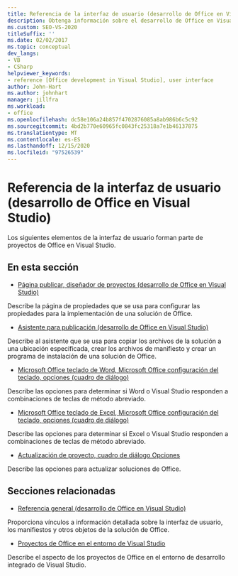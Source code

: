 ```yaml
---
title: Referencia de la interfaz de usuario (desarrollo de Office en Visual Studio)
description: Obtenga información sobre el desarrollo de Office en Visual Studio y los elementos de la interfaz de usuario que forman parte de los proyectos de Office.
ms.custom: SEO-VS-2020
titleSuffix: ''
ms.date: 02/02/2017
ms.topic: conceptual
dev_langs:
- VB
- CSharp
helpviewer_keywords:
- reference [Office development in Visual Studio], user interface
author: John-Hart
ms.author: johnhart
manager: jillfra
ms.workload:
- office
ms.openlocfilehash: dc58e106a24b857f4702876085a8ab986b6c5c92
ms.sourcegitcommit: 4bd2b770e60965fc0843fc25318a7e1b46137875
ms.translationtype: MT
ms.contentlocale: es-ES
ms.lasthandoff: 12/15/2020
ms.locfileid: "97526539"
---
```

# <a name="user-interface-reference-office-development-in-visual-studio"></a>Referencia de la interfaz de usuario (desarrollo de Office en Visual Studio)
  Los siguientes elementos de la interfaz de usuario forman parte de proyectos de Office en Visual Studio.

## <a name="in-this-section"></a>En esta sección
- [Página publicar, diseñador de proyectos &#40;desarrollo de Office en Visual Studio&#41;](../vsto/publish-page-project-designer-office-development-in-visual-studio.md)

 Describe la página de propiedades que se usa para configurar las propiedades para la implementación de una solución de Office.

- [Asistente para publicación &#40;desarrollo de Office en Visual Studio&#41;](../vsto/publish-wizard-office-development-in-visual-studio.md)

 Describe al asistente que se usa para copiar los archivos de la solución a una ubicación especificada, crear los archivos de manifiesto y crear un programa de instalación de una solución de Office.

- [Microsoft Office teclado de Word, Microsoft Office configuración del teclado, opciones (cuadro de diálogo)](../vsto/microsoft-office-word-keyboard-microsoft-office-keyboard-settings-options-dialog-box.md)

 Describe las opciones para determinar si Word o Visual Studio responden a combinaciones de teclas de método abreviado.

- [Microsoft Office teclado de Excel, Microsoft Office configuración del teclado, opciones (cuadro de diálogo)](../vsto/microsoft-office-excel-keyboard-microsoft-office-keyboard-settings-options-dialog-box.md)

 Describe las opciones para determinar si Excel o Visual Studio responden a combinaciones de teclas de método abreviado.

- [Actualización de proyecto, cuadro de diálogo Opciones](../vsto/project-upgrade-options-dialog-box.md)

 Describe las opciones para actualizar soluciones de Office.

## <a name="related-sections"></a>Secciones relacionadas
- [Referencia general &#40;desarrollo de Office en Visual Studio&#41;](../vsto/general-reference-office-development-in-visual-studio.md)

 Proporciona vínculos a información detallada sobre la interfaz de usuario, los manifiestos y otros objetos de la solución de Office.

- [Proyectos de Office en el entorno de Visual Studio](../vsto/office-projects-in-the-visual-studio-environment.md)

 Describe el aspecto de los proyectos de Office en el entorno de desarrollo integrado de Visual Studio.
